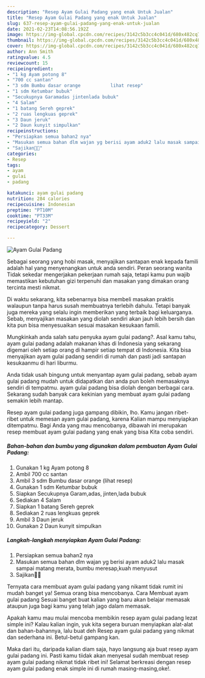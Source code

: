 ```yaml
---
description: "Resep Ayam Gulai Padang yang enak Untuk Jualan"
title: "Resep Ayam Gulai Padang yang enak Untuk Jualan"
slug: 637-resep-ayam-gulai-padang-yang-enak-untuk-jualan
date: 2021-02-23T14:08:56.192Z
image: https://img-global.cpcdn.com/recipes/3142c5b3cc4c041d/680x482cq70/ayam-gulai-padang-foto-resep-utama.jpg
thumbnail: https://img-global.cpcdn.com/recipes/3142c5b3cc4c041d/680x482cq70/ayam-gulai-padang-foto-resep-utama.jpg
cover: https://img-global.cpcdn.com/recipes/3142c5b3cc4c041d/680x482cq70/ayam-gulai-padang-foto-resep-utama.jpg
author: Ann Smith
ratingvalue: 4.5
reviewcount: 15
recipeingredient:
- "1 kg Ayam potong 8"
- "700 cc santan"
- "3 sdm Bumbu dasar orange           lihat resep"
- "1 sdm Ketumbar bubuk"
- "Secukupnya Garamadas jintenlada bubuk"
- "4 Salam"
- "1 batang Sereh geprek"
- "2 ruas lengkuas geprek"
- "3 Daun jeruk"
- "2 Daun kunyit simpulkan"
recipeinstructions:
- "Persiapkan semua bahan2 nya"
- "Masukan semua bahan dlm wajan yg berisi ayam aduk2 lalu masak sampai matang merata, bumbu meresap,kuah menyusut"
- "Sajikan🤤🤩"
categories:
- Resep
tags:
- ayam
- gulai
- padang

katakunci: ayam gulai padang 
nutrition: 284 calories
recipecuisine: Indonesian
preptime: "PT10M"
cooktime: "PT33M"
recipeyield: "2"
recipecategory: Dessert

---
```



![Ayam Gulai Padang](https://img-global.cpcdn.com/recipes/3142c5b3cc4c041d/680x482cq70/ayam-gulai-padang-foto-resep-utama.jpg)

Sebagai seorang yang hobi masak, menyajikan santapan enak kepada famili adalah hal yang menyenangkan untuk anda sendiri. Peran seorang  wanita Tidak sekedar mengerjakan pekerjaan rumah saja, tetapi kamu pun wajib memastikan kebutuhan gizi terpenuhi dan masakan yang dimakan orang tercinta mesti nikmat.

Di waktu  sekarang, kita sebenarnya bisa membeli masakan praktis walaupun tanpa harus susah membuatnya terlebih dahulu. Tetapi banyak juga mereka yang selalu ingin memberikan yang terbaik bagi keluarganya. Sebab, menyajikan masakan yang diolah sendiri akan jauh lebih bersih dan kita pun bisa menyesuaikan sesuai masakan kesukaan famili. 



Mungkinkah anda salah satu penyuka ayam gulai padang?. Asal kamu tahu, ayam gulai padang adalah makanan khas di Indonesia yang sekarang digemari oleh setiap orang di hampir setiap tempat di Indonesia. Kita bisa menyajikan ayam gulai padang sendiri di rumah dan pasti jadi santapan kesukaanmu di hari liburmu.

Anda tidak usah bingung untuk menyantap ayam gulai padang, sebab ayam gulai padang mudah untuk didapatkan dan anda pun boleh memasaknya sendiri di tempatmu. ayam gulai padang bisa diolah dengan berbagai cara. Sekarang sudah banyak cara kekinian yang membuat ayam gulai padang semakin lebih mantap.

Resep ayam gulai padang juga gampang dibikin, lho. Kamu jangan ribet-ribet untuk memesan ayam gulai padang, karena Kalian mampu menyiapkan ditempatmu. Bagi Anda yang mau mencobanya, dibawah ini merupakan resep membuat ayam gulai padang yang enak yang bisa Kita coba sendiri.

<!--inarticleads1-->

##### Bahan-bahan dan bumbu yang digunakan dalam pembuatan Ayam Gulai Padang:

1. Gunakan 1 kg Ayam potong 8
1. Ambil 700 cc santan
1. Ambil 3 sdm Bumbu dasar orange           (lihat resep)
1. Gunakan 1 sdm Ketumbar bubuk
1. Siapkan Secukupnya Garam,adas, jinten,lada bubuk
1. Sediakan 4 Salam
1. Siapkan 1 batang Sereh geprek
1. Sediakan 2 ruas lengkuas geprek
1. Ambil 3 Daun jeruk
1. Gunakan 2 Daun kunyit simpulkan




<!--inarticleads2-->

##### Langkah-langkah menyiapkan Ayam Gulai Padang:

1. Persiapkan semua bahan2 nya
1. Masukan semua bahan dlm wajan yg berisi ayam aduk2 lalu masak sampai matang merata, bumbu meresap,kuah menyusut
1. Sajikan🤤🤩




Ternyata cara membuat ayam gulai padang yang nikamt tidak rumit ini mudah banget ya! Semua orang bisa mencobanya. Cara Membuat ayam gulai padang Sesuai banget buat kalian yang baru akan belajar memasak ataupun juga bagi kamu yang telah jago dalam memasak.

Apakah kamu mau mulai mencoba membikin resep ayam gulai padang lezat simple ini? Kalau kalian ingin, yuk kita segera buruan menyiapkan alat-alat dan bahan-bahannya, lalu buat deh Resep ayam gulai padang yang nikmat dan sederhana ini. Betul-betul gampang kan. 

Maka dari itu, daripada kalian diam saja, hayo langsung aja buat resep ayam gulai padang ini. Pasti kamu tiidak akan menyesal sudah membuat resep ayam gulai padang nikmat tidak ribet ini! Selamat berkreasi dengan resep ayam gulai padang enak simple ini di rumah masing-masing,oke!.

